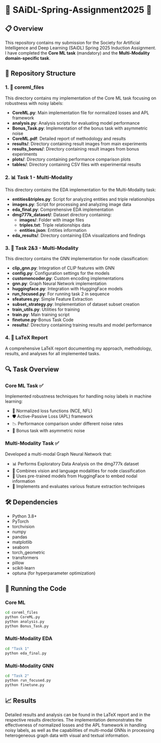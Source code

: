 
# 🚀 SAiDL-Spring-Assignment2025 🚀

## 📋 Overview
This repository contains my submission for the Society for Artificial Intelligence and Deep Learning (SAiDL) Spring 2025 Induction Assignment. I have completed the **Core ML task** (mandatory) and the **Multi-Modality domain-specific task**.

## 📁 Repository Structure

### 1. 🧠 coreml_files
This directory contains my implementation of the Core ML task focusing on robustness with noisy labels:

- **CoreML.py**: Main implementation file for normalized losses and APL framework
- **analysis.py**: Analysis scripts for evaluating model performance
- **Bonus_Task.py**: Implementation of the bonus task with asymmetric noise
- **CoreML.pdf**: Detailed report of methodology and results
- **results/**: Directory containing result images from main experiments
- **results_bonus/**: Directory containing result images from bonus experiments
- **plots/**: Directory containing performance comparison plots
- **tables/**: Directory containing CSV files with experimental results

### 2. 📊 Task 1 - Multi-Modality
This directory contains the EDA implementation for the Multi-Modality task:

- **entities&triples.py**: Script for analyzing entities and triple relationships
- **images.py**: Script for processing and analyzing image data
- **eda_final.py**: Comprehensive EDA implementation
- **dmg777k_dataset/**: Dataset directory containing:
  - **images/**: Folder with image files
  - **triples.txt**: Triple relationships data
  - **entities.json**: Entities information
- **eda_results/**: Directory containing EDA visualizations and findings

### 3. 🔗 Task 2&3 - Multi-Modality
This directory contains the GNN implementation for node classification:

- **clip_gnn.py**: Integration of CLIP features with GNN
- **config.py**: Configuration settings for the models
- **customencoder.py**: Custom encoding implementations
- **gnn.py**: Graph Neural Network implementation
- **huggingface.py**: Integration with HuggingFace models
- **run_focused.py**: For running task 2 in sequence
- **sfeatures.py**: Simple Feature Extraction
- **subset_strategy.py**: Implementation of dataset subset creation
- **train_utils.py**: Utilities for training
- **train.py**: Main training script
- **finetune.py**-Bonus Task Code
- **results/**: Directory containing training results and model performance

### 4. 📝 LaTeX Report
A comprehensive LaTeX report documenting my approach, methodology, results, and analyses for all implemented tasks.

## 🔍 Task Overview

### Core ML Task ✅
Implemented robustness techniques for handling noisy labels in machine learning:
- 🔄 Normalized loss functions (NCE, NFL)
- 🛡️ Active-Passive Loss (APL) framework
- 📉 Performance comparison under different noise rates
- 🎯 Bonus task with asymmetric noise

### Multi-Modality Task ✅
Developed a multi-modal Graph Neural Network that:
- 📊 Performs Exploratory Data Analysis on the dmg777k dataset
- 🔄 Combines vision and language modalities for node classification
- 🤖 Uses pre-trained models from HuggingFace to embed nodal information
- 🧪 Implements and evaluates various feature extraction techniques

## 🛠️ Dependencies

- Python 3.8+
- PyTorch
- torchvision
- numpy
- pandas
- matplotlib
- seaborn
- torch_geometric
- transformers
- pillow
- scikit-learn
- optuna (for hyperparameter optimization)

## 🚀 Running the Code

### Core ML
```bash
cd coreml_files
python CoreML.py
python analysis.py
python Bonus_Task.py
```

### Multi-Modality EDA
```bash
cd "Task 1"
python eda_final.py
```

### Multi-Modality GNN
```bash
cd "Task 2"
python run_focused.py
python finetune.py
```

## 📈 Results
Detailed results and analysis can be found in the LaTeX report and in the respective results directories. The implementation demonstrates the effectiveness of normalized losses and the APL framework in handling noisy labels, as well as the capabilities of multi-modal GNNs in processing heterogeneous graph data with visual and textual information.


